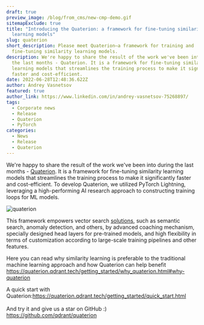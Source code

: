 ```yaml
---
draft: true
preview_image: /blog/from_cms/new-cmp-demo.gif
sitemapExclude: true
title: "Introducing the Quaterion: a framework for fine-tuning similarity
  learning models"
slug: quaterion
short_description: Please meet Quaterion—a framework for training and
  fine-tuning similarity learning models.
description: We're happy to share the result of the work we've been into during
  the last months - Quaterion. It is a framework for fine-tuning similarity
  learning models that streamlines the training process to make it significantly
  faster and cost-efficient.
date: 2022-06-28T12:48:36.622Z
author: Andrey Vasnetsov
featured: true
author_link: https://www.linkedin.com/in/andrey-vasnetsov-75268897/
tags:
  - Corporate news
  - Release
  - Quaterion
  - PyTorch
categories:
  - News
  - Release
  - Quaterion
---
```


We're happy to share the result of the work we've been into during the last months -
[Quaterion](https://quaterion.qdrant.tech/). It is a framework for fine-tuning similarity learning models that streamlines the training process to make it significantly faster and cost-efficient.
To develop Quaterion, we utilized PyTorch Lightning, leveraging a high-performing AI research approach to constructing training loops for ML models.

![quaterion](/blog/from_cms/new-cmp-demo.gif)

This framework empowers vector search [solutions](/solutions/), such as semantic search, anomaly detection, and others, by advanced coaching mechanism, specially designed head layers for pre-trained models, and high flexibility in terms of customization according to large-scale training pipelines and other features.

Here you can read why similarity learning is preferable to the traditional machine learning approach and how Quaterion can help benefit <https://quaterion.qdrant.tech/getting_started/why_quaterion.html#why-quaterion>   

A quick start with Quaterion:<https://quaterion.qdrant.tech/getting_started/quick_start.html>\
\
And try it and give us a star on GitHub :) <https://github.com/qdrant/quaterion>